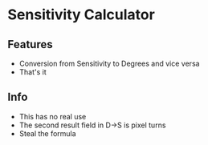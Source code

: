 # Sensitivity Calculator
## Features
* Conversion from Sensitivity to Degrees and vice versa
* That's it
## Info
* This has no real use
* The second result field in D->S is pixel turns
* Steal the formula
